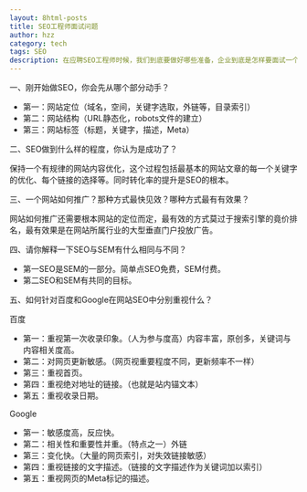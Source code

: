 ```yaml
---
layout: 8html-posts
title: SEO工程师面试问题
author: hzz
category: tech
tags: SEO
description: 在应聘SEO工程师时候，我们到底要做好哪些准备，企业到底是怎样要面试一个SEO工程师？本文是顺德某大型企业的招聘SEO工程师的面试问题。
---
```

一、刚开始做SEO，你会先从哪个部分动手？

* 第一：网站定位（域名，空间，关键字选取，外链等，目录索引）
* 第二：网站结构（URL静态化，robots文件的建立）
* 第三：网站标签（标题，关键字，描述，Meta）

二、SEO做到什么样的程度，你认为是成功了？

保持一个有规律的网站内容优化，这个过程包括最基本的网站文章的每一个关键字的优化、每个链接的选择等。同时转化率的提升是SEO的根本。

三、一个网站如何推广？那种方式最快见效？哪种方式最有有效果？

网站如何推广还需要根本网站的定位而定，最有效的方式莫过于搜索引擎的竟价排名，最有效果是在网站所属行业的大型垂直门户投放广告。

四、请你解释一下SEO与SEM有什么相同与不同？

* 第一SEO是SEM的一部分。简单点SEO免费，SEM付费。
* 第二SEO和SEM有共同的目标。

五、如何针对百度和Google在网站SEO中分别重视什么？

百度

* 第一：重视第一次收录印象。（人为参与度高）内容丰富，原创多，关键词与内容相关度高。
* 第二：对网页更新敏感。（网页视重要程度不同，更新频率不一样）
* 第三：重视首页。
* 第四：重视绝对地址的链接。（也就是站内锚文本）
* 第五：重视收录日期。

Google

* 第一：敏感度高，反应快。
* 第二：相关性和重要性并重。（特点之一）外链
* 第三：变化快。（大量的网页索引，对失效链接敏感）
* 第四：重视链接的文字描述。（链接的文字描述作为关键词加以索引）
* 第五：重视网页的Meta标记的描述。